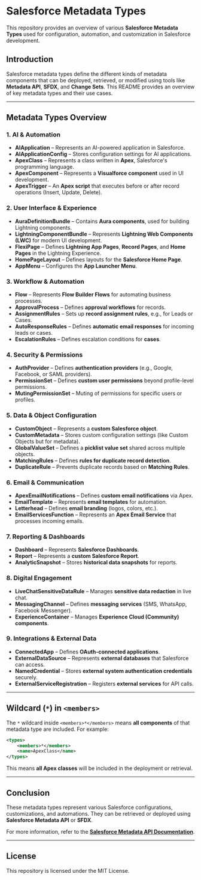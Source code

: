 # Salesforce Metadata Types

This repository provides an overview of various **Salesforce Metadata Types** used for configuration, automation, and customization in Salesforce development.

## **Introduction**
Salesforce metadata types define the different kinds of metadata components that can be deployed, retrieved, or modified using tools like **Metadata API**, **SFDX**, and **Change Sets**. This README provides an overview of key metadata types and their use cases.

---

## **Metadata Types Overview**

### **1. AI & Automation**
- **AIApplication** – Represents an AI-powered application in Salesforce.
- **AIApplicationConfig** – Stores configuration settings for AI applications.
- **ApexClass** – Represents a class written in **Apex**, Salesforce's programming language.
- **ApexComponent** – Represents a **Visualforce component** used in UI development.
- **ApexTrigger** – An **Apex script** that executes before or after record operations (Insert, Update, Delete).

### **2. User Interface & Experience**
- **AuraDefinitionBundle** – Contains **Aura components**, used for building Lightning components.
- **LightningComponentBundle** – Represents **Lightning Web Components (LWC)** for modern UI development.
- **FlexiPage** – Defines **Lightning App Pages**, **Record Pages**, and **Home Pages** in the Lightning Experience.
- **HomePageLayout** – Defines layouts for the **Salesforce Home Page**.
- **AppMenu** – Configures the **App Launcher Menu**.

### **3. Workflow & Automation**
- **Flow** – Represents **Flow Builder Flows** for automating business processes.
- **ApprovalProcess** – Defines **approval workflows** for records.
- **AssignmentRules** – Sets up **record assignment rules**, e.g., for Leads or Cases.
- **AutoResponseRules** – Defines **automatic email responses** for incoming leads or cases.
- **EscalationRules** – Defines escalation conditions for **cases**.

### **4. Security & Permissions**
- **AuthProvider** – Defines **authentication providers** (e.g., Google, Facebook, or SAML providers).
- **PermissionSet** – Defines **custom user permissions** beyond profile-level permissions.
- **MutingPermissionSet** – Muting of permissions for specific users or profiles.

### **5. Data & Object Configuration**
- **CustomObject** – Represents a **custom Salesforce object**.
- **CustomMetadata** – Stores custom configuration settings (like Custom Objects but for metadata).
- **GlobalValueSet** – Defines a **picklist value set** shared across multiple objects.
- **MatchingRules** – Defines **rules for duplicate record detection**.
- **DuplicateRule** – Prevents duplicate records based on **Matching Rules**.

### **6. Email & Communication**
- **ApexEmailNotifications** – Defines **custom email notifications** via Apex.
- **EmailTemplate** – Represents **email templates** for automation.
- **Letterhead** – Defines **email branding** (logos, colors, etc.).
- **EmailServicesFunction** – Represents an **Apex Email Service** that processes incoming emails.

### **7. Reporting & Dashboards**
- **Dashboard** – Represents **Salesforce Dashboards**.
- **Report** – Represents a **custom Salesforce Report**.
- **AnalyticSnapshot** – Stores **historical data snapshots** for reports.

### **8. Digital Engagement**
- **LiveChatSensitiveDataRule** – Manages **sensitive data redaction** in live chat.
- **MessagingChannel** – Defines **messaging services** (SMS, WhatsApp, Facebook Messenger).
- **ExperienceContainer** – Manages **Experience Cloud (Community) components**.

### **9. Integrations & External Data**
- **ConnectedApp** – Defines **OAuth-connected applications**.
- **ExternalDataSource** – Represents **external databases** that Salesforce can access.
- **NamedCredential** – Stores **external system authentication credentials** securely.
- **ExternalServiceRegistration** – Registers **external services** for API calls.

---

## **Wildcard (`*`) in `<members>`**
The `*` wildcard inside `<members>*</members>` means **all components** of that metadata type are included. For example:

```xml
<types>
    <members>*</members>
    <name>ApexClass</name>
</types>
```
This means **all Apex classes** will be included in the deployment or retrieval.

---

## **Conclusion**
These metadata types represent various Salesforce configurations, customizations, and automations. They can be retrieved or deployed using **Salesforce Metadata API** or **SFDX**.

For more information, refer to the **[Salesforce Metadata API Documentation](https://developer.salesforce.com/docs/atlas.en-us.api_meta.meta/api_meta/meta_intro.htm)**.

---

## **License**
This repository is licensed under the MIT License.


